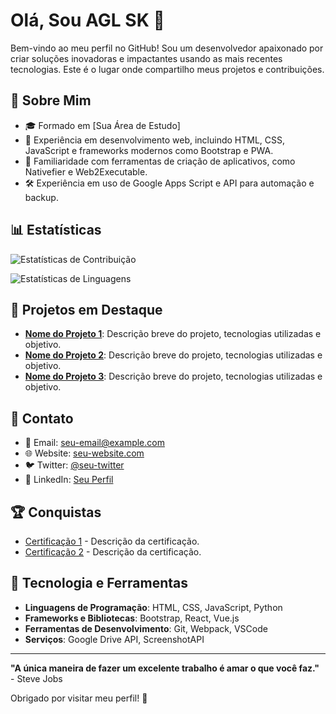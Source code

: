 # Olá, Sou AGL SK 👋

Bem-vindo ao meu perfil no GitHub! Sou um desenvolvedor apaixonado por criar soluções inovadoras e impactantes usando as mais recentes tecnologias. Este é o lugar onde compartilho meus projetos e contribuições.

## 🚀 Sobre Mim

- 🎓 Formado em [Sua Área de Estudo]
- 💼 Experiência em desenvolvimento web, incluindo HTML, CSS, JavaScript e frameworks modernos como Bootstrap e PWA.
- 🔧 Familiaridade com ferramentas de criação de aplicativos, como Nativefier e Web2Executable.
- 🛠️ Experiência em uso de Google Apps Script e API para automação e backup.

## 📊 Estatísticas

![Estatísticas de Contribuição](https://github-readme-stats.vercel.app/api?username=aglsk&show_icons=true&hide_title=true&hide=prs&count_private=true&include_all_commits=true&theme=radical)

![Estatísticas de Linguagens](https://github-readme-stats.vercel.app/api/top-langs/?username=aglsk&hide=html&layout=compact&theme=radical)

## 📂 Projetos em Destaque

- **[Nome do Projeto 1](link-para-o-projeto)**: Descrição breve do projeto, tecnologias utilizadas e objetivo.
- **[Nome do Projeto 2](link-para-o-projeto)**: Descrição breve do projeto, tecnologias utilizadas e objetivo.
- **[Nome do Projeto 3](link-para-o-projeto)**: Descrição breve do projeto, tecnologias utilizadas e objetivo.

## 🔗 Contato

- 📧 Email: [seu-email@example.com](mailto:seu-email@example.com)
- 🌐 Website: [seu-website.com](https://seu-website.com)
- 🐦 Twitter: [@seu-twitter](https://twitter.com/seu-twitter)
- 🌟 LinkedIn: [Seu Perfil](https://linkedin.com/in/seu-perfil)

## 🏆 Conquistas

- [Certificação 1](link-para-certificacao) - Descrição da certificação.
- [Certificação 2](link-para-certificacao) - Descrição da certificação.

## 🎨 Tecnologia e Ferramentas

- **Linguagens de Programação**: HTML, CSS, JavaScript, Python
- **Frameworks e Bibliotecas**: Bootstrap, React, Vue.js
- **Ferramentas de Desenvolvimento**: Git, Webpack, VSCode
- **Serviços**: Google Drive API, ScreenshotAPI

---

**"A única maneira de fazer um excelente trabalho é amar o que você faz."** - Steve Jobs

Obrigado por visitar meu perfil! 🚀
